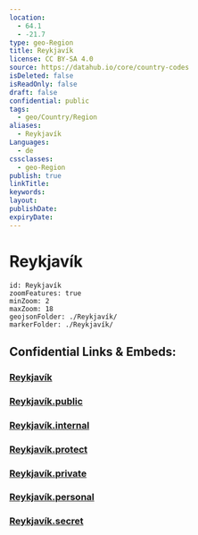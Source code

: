 ```yaml
---
location:
  - 64.1
  - -21.7
type: geo-Region
title: Reykjavík
license: CC BY-SA 4.0
source: https://datahub.io/core/country-codes
isDeleted: false
isReadOnly: false
draft: false
confidential: public
tags:
  - geo/Country/Region
aliases:
  - Reykjavík
Languages:
  - de
cssclasses:
  - geo-Region
publish: true
linkTitle:
keywords:
layout:
publishDate:
expiryDate:
---
```


# Reykjavík

```leaflet
id: Reykjavík
zoomFeatures: true 
minZoom: 2 
maxZoom: 18
geojsonFolder: ./Reykjavík/
markerFolder: ./Reykjavík/
```


## Confidential Links & Embeds: 

### [Reykjavík](/_Standards/Earth/Continent/Europe/Europe~North/Iceland/Regions~Iceland/Reykjavík.md) 

### [Reykjavík.public](/_public/Earth/Continent/Europe/Europe~North/Iceland/Regions~Iceland/Reykjavík.public.md) 

### [Reykjavík.internal](/_internal/Earth/Continent/Europe/Europe~North/Iceland/Regions~Iceland/Reykjavík.internal.md) 

### [Reykjavík.protect](/_protect/Earth/Continent/Europe/Europe~North/Iceland/Regions~Iceland/Reykjavík.protect.md) 

### [Reykjavík.private](/_private/Earth/Continent/Europe/Europe~North/Iceland/Regions~Iceland/Reykjavík.private.md) 

### [Reykjavík.personal](/_personal/Earth/Continent/Europe/Europe~North/Iceland/Regions~Iceland/Reykjavík.personal.md) 

### [Reykjavík.secret](/_secret/Earth/Continent/Europe/Europe~North/Iceland/Regions~Iceland/Reykjavík.secret.md)

